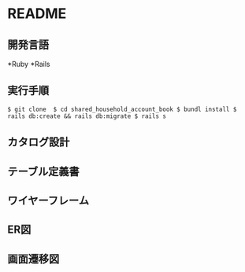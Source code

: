 # README
## 開発言語
*Ruby
*Rails
## 実行手順
`$ git clone 
$ cd shared_household_account_book
$ bundl install
$ rails db:create && rails db:migrate
$ rails s`
## カタログ設計
## テーブル定義書
## ワイヤーフレーム
## ER図
## 画面遷移図

